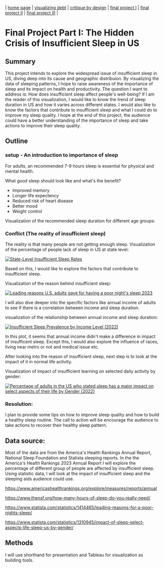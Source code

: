 
| [home page](https://wendy-ma.github.io/portfolio/) | [visualizing debt](https://wendy-ma.github.io/portfolio/government-debt/visualizing-government-debt.html) | [critique by design](https://wendy-ma.github.io/portfolio/books-price/critique-by-design.html) | [final project I](https://wendy-ma.github.io/portfolio/part1/final_project_WendyMa.html) | [final project II](https://wendy-ma.github.io/portfolio/part2/final_project2_WendyMa.html) | [final project III](https://wendy-ma.github.io/portfolio/part3/final_project3_WendyMa.html) |

# Final Project Part I: The Hidden Crisis of Insufficient Sleep in US

## Summary
This project intends to explore the widespread issue of insufficient sleep in US, diving deep into its cause and geographic distribuion.
By visualizing the data of sleeping patterns, I hope to raise awareness of the importance of sleep and its impact on health and productivity.
The question I want to address is: How does insufficient sleep affect people's well-being? If I am the reader of this visualization, I would like to know the trend of sleep duration in US and how it varies across different states. I would also like to know the factors that contribute to insufficient sleep
and what I could do to improve my sleep quality. I hope at the end of this project, the audience could have a better understanding of the importance of sleep and take actions to improve their sleep quality.


## Outline
### setup - An introduction to importance of sleep
For adults, an recommended 7-9 hours sleep is essential for physical and mental health.

What good sleep should look like and what's the benefit?
- Improved memory
- Longer life expectency
- Reduced risk of heart disease
- Better mood
- Weight control

Visualization of the recommended sleep duration for different age groups:
 

### Conflict (The reality of insufficient sleep)
The reality is that many people are not getting enough sleep.
Visualization of the percentage of people lack of sleep in US at state level:
<div class="tableauPlaceholder" id="viz1732076995185" style="position: relative;">
  <noscript>
    <a href="#">
      <img 
        alt="State-Level Insufficient Sleep Rates" 
        src="https://public.tableau.com/static/images/69/69FZB3NMK/1_rss.png" 
        style="border: none;" 
      />
    </a>
  </noscript>
  <object class="tableauViz" style="display: none;">
    <param name="host_url" value="https%3A%2F%2Fpublic.tableau.com%2F" />
    <param name="embed_code_version" value="3" />
    <param name="path" value="shared/69FZB3NMK" />
    <param name="toolbar" value="yes" />
    <param name="static_image" value="https://public.tableau.com/static/images/69/69FZB3NMK/1.png" />
    <param name="animate_transition" value="yes" />
    <param name="display_static_image" value="yes" />
    <param name="display_spinner" value="yes" />
    <param name="display_overlay" value="yes" />
    <param name="display_count" value="yes" />
    <param name="language" value="en-US" />
    <param name="filter" value="publish=yes" />
    <param name="ignore_sticky_session" value="yes" />
  </object>
</div>

<script type="text/javascript">
  var divElement = document.getElementById('viz1732076995185');
  var vizElement = divElement.getElementsByTagName('object')[0];
  vizElement.style.width = '100%';
  vizElement.style.height = (divElement.offsetWidth * 0.75) + 'px';
  var scriptElement = document.createElement('script');
  scriptElement.src = 'https://public.tableau.com/javascripts/api/viz_v1.js';
  vizElement.parentNode.insertBefore(scriptElement, vizElement);
</script>

Based on this, I would like to explore the factors that contribute to insufficient sleep.

Visualization of the reason behind insufficient sleep:

<div class="tableauPlaceholder" id="viz1732077151898" style="position: relative;">
  <noscript>
    <a href="#">
      <img 
        alt="Leading reasons U.S. adults gave for having a poor night's sleep 2023" 
        src="https://public.tableau.com/static/images/Fi/Final_poor_sleep_reason/Sheet1/1_rss.png" 
        style="border: none;" 
      />
    </a>
  </noscript>
  <object class="tableauViz" style="display: none;">
    <param name="host_url" value="https%3A%2F%2Fpublic.tableau.com%2F" />
    <param name="embed_code_version" value="3" />
    <param name="site_root" value="" />
    <param name="name" value="Final_poor_sleep_reason/Sheet1" />
    <param name="tabs" value="no" />
    <param name="toolbar" value="yes" />
    <param name="static_image" value="https://public.tableau.com/static/images/Fi/Final_poor_sleep_reason/Sheet1/1.png" />
    <param name="animate_transition" value="yes" />
    <param name="display_static_image" value="yes" />
    <param name="display_spinner" value="yes" />
    <param name="display_overlay" value="yes" />
    <param name="display_count" value="yes" />
    <param name="language" value="en-US" />
    <param name="filter" value="publish=yes" />
    <param name="ignore_sticky_session" value="yes" />
  </object>
</div>

<script type="text/javascript">
  var divElement = document.getElementById('viz1732077151898');
  var vizElement = divElement.getElementsByTagName('object')[0];
  vizElement.style.width = '100%';
  vizElement.style.height = (divElement.offsetWidth * 0.75) + 'px';
  var scriptElement = document.createElement('script');
  scriptElement.src = 'https://public.tableau.com/javascripts/api/viz_v1.js';
  vizElement.parentNode.insertBefore(scriptElement, vizElement);
</script>

I will also dive deeper into the specific factors like annual income of adults to see if there is a correlation between income and sleep duration.

visualization of the relationship between annual income and sleep duration:

<div class="tableauPlaceholder" id="viz1732077288181" style="position: relative;">
  <noscript>
    <a href="#">
      <img 
        alt="Insufficient Sleep Prevalence by Income Level (2022)" 
        src="https://public.tableau.com/static/images/in/insufficientsleepbyincomelevel/Sheet1/1_rss.png" 
        style="border: none;" 
      />
    </a>
  </noscript>
  <object class="tableauViz" style="display: none;">
    <param name="host_url" value="https%3A%2F%2Fpublic.tableau.com%2F" />
    <param name="embed_code_version" value="3" />
    <param name="site_root" value="" />
    <param name="name" value="insufficientsleepbyincomelevel/Sheet1" />
    <param name="tabs" value="no" />
    <param name="toolbar" value="yes" />
    <param name="static_image" value="https://public.tableau.com/static/images/in/insufficientsleepbyincomelevel/Sheet1/1.png" />
    <param name="animate_transition" value="yes" />
    <param name="display_static_image" value="yes" />
    <param name="display_spinner" value="yes" />
    <param name="display_overlay" value="yes" />
    <param name="display_count" value="yes" />
    <param name="language" value="en-US" />
    <param name="filter" value="publish=yes" />
  </object>
</div>

<script type="text/javascript">
  var divElement = document.getElementById('viz1732077288181');
  var vizElement = divElement.getElementsByTagName('object')[0];
  vizElement.style.width = '100%';
  vizElement.style.height = (divElement.offsetWidth * 0.75) + 'px';
  var scriptElement = document.createElement('script');
  scriptElement.src = 'https://public.tableau.com/javascripts/api/viz_v1.js';
  vizElement.parentNode.insertBefore(scriptElement, vizElement);
</script>

In this plot, it seems that annual income didn't make a difference in impact of insufficent sleep. 
Except this, I would also explore the influence of races, living near metro or not and medical issue etc.

After looking into the reason of insufficient sleep, next step is to look at the impact of it in normal life activity.

Visualization of impact of insufficient learning on selected daily activity by gender:

<div class="tableauPlaceholder" id="viz1732077798868" style="position: relative;">
  <noscript>
    <a href="#">
      <img 
        alt="Percentage of adults in the US who stated sleep has a major impact on select aspects of their life by Gender (2022)" 
        src="https://public.tableau.com/static/images/SX/SX2K7ZZCS/1_rss.png" 
        style="border: none;" 
      />
    </a>
  </noscript>
  <object class="tableauViz" style="display: none;">
    <param name="host_url" value="https%3A%2F%2Fpublic.tableau.com%2F" />
    <param name="embed_code_version" value="3" />
    <param name="path" value="shared/SX2K7ZZCS" />
    <param name="toolbar" value="yes" />
    <param name="static_image" value="https://public.tableau.com/static/images/SX/SX2K7ZZCS/1.png" />
    <param name="animate_transition" value="yes" />
    <param name="display_static_image" value="yes" />
    <param name="display_spinner" value="yes" />
    <param name="display_overlay" value="yes" />
    <param name="display_count" value="yes" />
    <param name="language" value="en-US" />
    <param name="filter" value="publish=yes" />
  </object>
</div>

<script type="text/javascript">
  var divElement = document.getElementById('viz1732077798868');
  var vizElement = divElement.getElementsByTagName('object')[0];
  vizElement.style.width = '100%';
  vizElement.style.height = (divElement.offsetWidth * 0.75) + 'px';
  var scriptElement = document.createElement('script');
  scriptElement.src = 'https://public.tableau.com/javascripts/api/viz_v1.js';
  vizElement.parentNode.insertBefore(scriptElement, vizElement);
</script>

### Resolution:
I plan to provide some tips on how to improve sleep quality and how to build a healthy sleep routine. The call to action will be encourage the audience to take actions
to recover their healthy sleep pattern.

## Data source:
Most of the data are from the America's Health Rankings Annual Report, National Sleep Foundation and Statista sleeping reports. In the the America's Health Rankings 2023 Annual Report
I will explore the percentage of different group of people are affected by insufficient sleep. Using statistic data, I will look at the impact of insufficient sleep and the sleeping aids audience could use.

https://www.americashealthrankings.org/explore/measures/reports/annual

https://www.thensf.org/how-many-hours-of-sleep-do-you-really-need/

https://www.statista.com/statistics/1414465/leading-reasons-for-a-poor-nights-sleep/

https://www.statista.com/statistics/1310945/impact-of-sleep-select-aspects-life-sleep-us-by-gender/

## Methods
I will use shorthand for presentation and Tableau for visualization as building tools.
